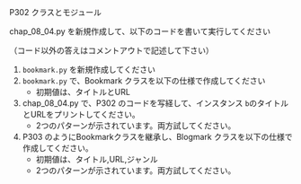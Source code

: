 P302 クラスとモジュール

chap_08_04.py を新規作成して、以下のコードを書いて実行してください

（コード以外の答えはコメントアウトで記述して下さい）

1. `bookmark.py` を新規作成してください
1. `bookmark.py` で、Bookmark クラスを以下の仕様で作成してください
    + 初期値は、タイトルとURL
1. chap_08_04.py で、P302 のコードを写経して、インスタンス `b`のタイトルとURLをプリントしてください。
    + 2つのパターンが示されています。両方試してください。
1. P303 のようにBookmarkクラスを継承し、Blogmark クラスを以下の仕様で作成してください。
    + 初期値は、タイトル,URL,ジャンル
    + 2つのパターンが示されています。両方試してください。



